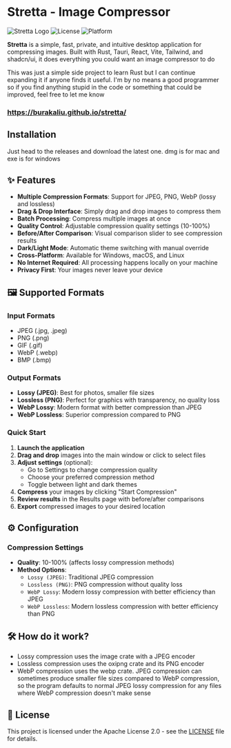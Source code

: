 # Stretta - Image Compressor

![Stretta Logo](https://img.shields.io/badge/Stretta-Image%20Compressor-blue)
![License](https://img.shields.io/badge/license-Apache%202.0-green)
![Platform](https://img.shields.io/badge/platform-Windows%20%7C%20macOS%20%7C%20Linux-lightgrey)

**Stretta** is a simple, fast, private, and intuitive desktop application for compressing images. Built with Rust, Tauri, React, Vite, Tailwind, and shadcn/ui, it does everything you could want an image compressor to do

This was just a simple side project to learn Rust but I can continue expanding it if anyone finds it useful. I'm by no means a good programmer so if you find anything stupid in the code or something that could be improved, feel free to let me know
### https://burakaliu.github.io/stretta/


## Installation
Just head to the releases and download the latest one. dmg is for mac and exe is for windows

## ✨ Features

- **Multiple Compression Formats**: Support for JPEG, PNG, WebP (lossy and lossless)
- **Drag & Drop Interface**: Simply drag and drop images to compress them
- **Batch Processing**: Compress multiple images at once
- **Quality Control**: Adjustable compression quality settings (10-100%)
- **Before/After Comparison**: Visual comparison slider to see compression results
- **Dark/Light Mode**: Automatic theme switching with manual override
- **Cross-Platform**: Available for Windows, macOS, and Linux
- **No Internet Required**: All processing happens locally on your machine
- **Privacy First**: Your images never leave your device

## 🖼️ Supported Formats

### Input Formats
- JPEG (.jpg, .jpeg)
- PNG (.png)
- GIF (.gif)
- WebP (.webp)
- BMP (.bmp)

### Output Formats
- **Lossy (JPEG)**: Best for photos, smaller file sizes
- **Lossless (PNG)**: Perfect for graphics with transparency, no quality loss
- **WebP Lossy**: Modern format with better compression than JPEG
- **WebP Lossless**: Superior compression compared to PNG

### Quick Start

1. **Launch the application**
2. **Drag and drop** images into the main window or click to select files
3. **Adjust settings** (optional):
   - Go to Settings to change compression quality
   - Choose your preferred compression method
   - Toggle between light and dark themes
4. **Compress** your images by clicking "Start Compression"
5. **Review results** in the Results page with before/after comparisons
6. **Export** compressed images to your desired location

## ⚙️ Configuration

### Compression Settings

- **Quality**: 10-100% (affects lossy compression methods)
- **Method Options**:
  - `Lossy (JPEG)`: Traditional JPEG compression
  - `Lossless (PNG)`: PNG compression without quality loss
  - `WebP Lossy`: Modern lossy compression with better efficiency than JPEG
  - `WebP Lossless`: Modern lossless compression with better efficiency than PNG

## 🛠️ How do it work?

- Lossy compression uses the image crate with a JPEG encoder
- Lossless compression uses the oxipng crate and its PNG encoder 
- WebP compression uses the webp crate. JPEG compression can sometimes produce smaller file sizes compared to WebP compression, so the program defaults to normal JPEG lossy compression for any files where WebP compression doesn't make sense 



## 📝 License

This project is licensed under the Apache License 2.0 - see the [LICENSE](LICENSE) file for details.

